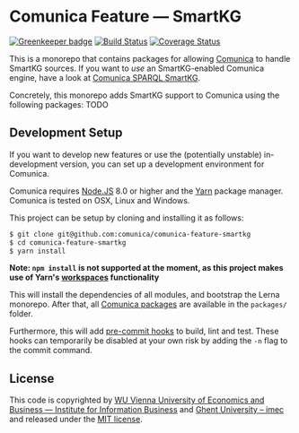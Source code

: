# Comunica Feature — SmartKG

[![Greenkeeper badge](https://badges.greenkeeper.io/comunica/comunica-feature-smartkg.svg)](https://greenkeeper.io/)
[![Build Status](https://travis-ci.org/comunica/comunica-feature-smartkg.svg?branch=master)](https://travis-ci.org/comunica/comunica-feature-smartkg)
[![Coverage Status](https://coveralls.io/repos/github/comunica/comunica-feature-smartkg/badge.svg?branch=master)](https://coveralls.io/github/comunica/comunica-feature-smartkg?branch=master)

This is a monorepo that contains packages for allowing [Comunica](https://github.com/comunica/comunica) to handle SmartKG sources.
If you want to _use_ an SmartKG-enabled Comunica engine, have a look at [Comunica SPARQL SmartKG](https://github.com/comunica/comunica-feature-smartkg/tree/master/packages/actor-init-sparql-smartkg).

Concretely, this monorepo adds SmartKG support to Comunica using the following packages:
TODO

## Development Setup

If you want to develop new features
or use the (potentially unstable) in-development version,
you can set up a development environment for Comunica.

Comunica requires [Node.JS](http://nodejs.org/) 8.0 or higher and the [Yarn](https://yarnpkg.com/en/) package manager.
Comunica is tested on OSX, Linux and Windows.

This project can be setup by cloning and installing it as follows:

```bash
$ git clone git@github.com:comunica/comunica-feature-smartkg
$ cd comunica-feature-smartkg
$ yarn install
```

**Note: `npm install` is not supported at the moment, as this project makes use of Yarn's [workspaces](https://yarnpkg.com/lang/en/docs/workspaces/) functionality**

This will install the dependencies of all modules, and bootstrap the Lerna monorepo.
After that, all [Comunica packages](https://github.com/comunica/comunica-feature-smartkg/tree/master/packages) are available in the `packages/` folder.

Furthermore, this will add [pre-commit hooks](https://www.npmjs.com/package/pre-commit)
to build, lint and test.
These hooks can temporarily be disabled at your own risk by adding the `-n` flag to the commit command.

## License
This code is copyrighted by [WU Vienna University of Economics and Business — Institute for Information Business](https://www.wu.ac.at/en/infobiz/) and [Ghent University – imec](http://idlab.ugent.be/)
and released under the [MIT license](http://opensource.org/licenses/MIT).

